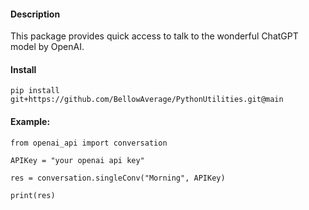 #### Description
This package provides quick access to talk to the wonderful ChatGPT model by OpenAI.

#### Install
```
pip install git+https://github.com/BellowAverage/PythonUtilities.git@main
```

#### Example:
```
from openai_api import conversation

APIKey = "your openai api key"

res = conversation.singleConv("Morning", APIKey)

print(res)
```
